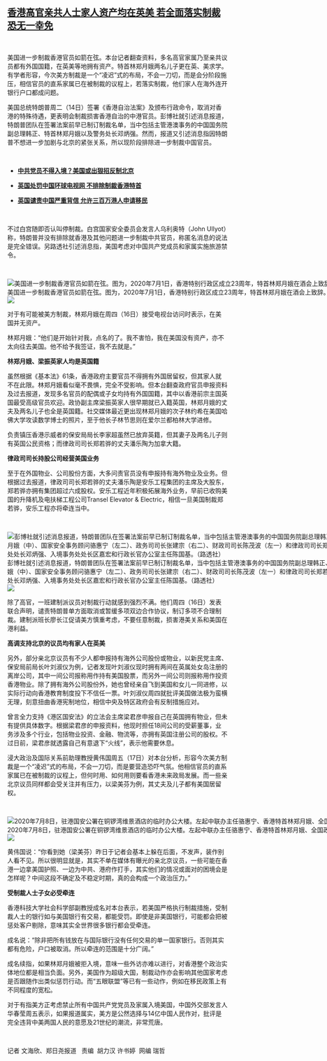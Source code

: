 <!--1594990500000-->
[香港高官亲共人士家人资产均在英美     若全面落实制裁恐无一幸免](https://www.rfa.org/mandarin/yataibaodao/gangtai/ac-07172020072929.html)
------

<p> </p><p>美国进一步制裁香港官员如箭在弦。本台记者翻查资料，多名高官家属乃至亲共议员都有外国国籍，在英美等地拥有资产。特首林郑月娥两名儿子更在英、美求学。有学者形容，今次美方制裁是一个“凌迟”式的布局，不会一刀切，而是会分阶段施压，相信官员的直系家属已在被制裁的议程上，若落实制裁，他们家人在海外连开银行户口都成问题。</p><p>美国总统特朗普周二（14日）签署《香港自治法案》及颁布行政命令，取消对香港的特殊待遇，更表明会制裁损害香港自治的中港官员。彭博社就引述消息报道，特朗普团队在签署法案前早已制订制裁名单，当中包括主管港澳事务的中国国务院副总理韩正、特首林郑月娥以及警务处长邓炳强。然而，报道又引述消息指因特朗普不想进一步加剧与北京的紧张关系，所以现阶段排除进一步制裁中国官员。</p><p> </p><ul><li><b><a class="external-link" href="http://www.rfa.org/mandarin/yataibaodao/junshiwaijiao/hc-07162020103350.html">中共党员不得入境？美国或出狠招反制北京</a></b></li></ul><ul><li><b><a class="external-link" href="http://www.rfa.org/mandarin/yataibaodao/gangtai/cl-07072020091840.html">英国处罚中国环球电视网 不排除制裁香港特首</a></b></li></ul><ul><li><b><a class="external-link" href="http://www.rfa.org/mandarin/yataibaodao/gangtai/cl-07012020113957.html">英国谴责中国严重背信 允许三百万港人申请移民</a></b></li></ul><p> </p><p>不过白宫随即否认叫停制裁。白宫国家安全委员会发言人乌利奥特（John Ullyot）称，特朗普并没有排除就香港及其他问题进一步制裁中共官员，称匿名消息的说法是完全错误。另路透社引述消息指，美国考虑对中国共产党成员和家属实施旅游禁令。</p><p> </p><p><div class="image-inline captioned" style="width:1500px;"><div style="width:1500px;"><img alt="美国进一步制裁香港官员如箭在弦。图为，2020年7月1日，香港特别行政区成立23周年，特首林郑月娥在酒会上致辞。（AFP）" src="https://www.rfa.org/mandarin/yataibaodao/gangtai/ac-07172020072929.html/000_1UE1MN.jpg" title="美国进一步制裁香港官员如箭在弦。图为，2020年7月1日，香港特别行政区成立23周年，特首林郑月娥在酒会上致辞。（AFP）"/></div><div class="image-caption"><span style="width:1500px;">美国进一步制裁香港官员如箭在弦。图为，2020年7月1日，香港特别行政区成立23周年，特首林郑月娥在酒会上致辞。（AFP）</span><span class="copyright"> </span></div><div id="zoomattribute"><a class="single_image" href="/mandarin/yataibaodao/gangtai/ac-07172020072929.html/000_1UE1MN.jpg" title="美国进一步制裁香港官员如箭在弦。图为，2020年7月1日，香港特别行政区成立23周年，特首林郑月娥在酒会上致辞。（AFP）"><img src="/rfa_resources/graphics/icon-zoom.png"/></a></div></div></p><p>对于有可能被美方制裁，林郑月娥在周四（16日）接受电视台访问时表示，在美国并无资产。</p><p>林郑月娥：“他们是开始针对我，点名的了。我不害怕，我在美国没有资产，亦不太向往去美国。他不给予我签证，我不去就是。”</p><p><b>林郑月娥、梁振英家人均是英国籍</b></p><p>虽然根据《基本法》61条，香港政府主要官员不得拥有外国居留权，但其家人就不在此限。林郑月娥看似毫不畏惧，完全不受影响。但本台翻查政府官员申报资料及过去报道，发现多名官员的配偶或子女均持有外国国籍，其中以香港前宗主国英国最受高级官员欢迎。政协副主席梁振英家人很早期就已入籍英国，林郑月娥的丈夫及两名儿子也全是英国籍。社交媒体最近更出现林郑月娥的次子林约希在美国哈佛大学攻读数学博士的照片，至于他长子林节思则在爱尔兰都柏林大学进修。</p><p>负责镇压香港示威者的保安局局长李家超虽然已放弃英籍，但其妻子及两名儿子则有英国公民资格；而律政司司长郑若骅的丈夫潘乐陶为加拿大籍。</p><p><b>律政司司长持股公司经营美国业务</b></p><p>至于在外国物业、公司股份方面，大多问责官员没有申报持有海外物业及业务。但根据过去报道，律政司司长郑若骅的丈夫潘乐陶是安乐工程集团的主席及大股东，郑若骅亦拥有集团超过六成股权。安乐工程近年积极拓展海外业务，早前已收购美国的升降机及电扶梯工程公司Transel Elevator &amp; Electric，相信一旦美国制裁郑若骅，安乐工程亦将牵连当中。</p><p> </p><p><div class="image-inline captioned" style="width:1500px;"><div style="width:1500px;"><img alt="彭博社就引述消息报道，特朗普团队在签署法案前早已制订制裁名单，当中包括主管港澳事务的中国国务院副总理韩正、特首林郑月娥以及警务处长邓炳强。图为，2020年7月6日，香港国安委集体亮相。第一排为主席香港特区行政长官林郑月娥（中）、国家安全事务顾问骆惠宁（左二）、政务司司长张建宗（右二）、财政司司长陈茂波（左一）和律政司司长郑若骅资深大律师（右一）；第二排（左起）为警务处副处长（国家安全）刘赐蕙、海关关长邓以海、保安局局长李家超、警务处处长邓炳强、入境事务处处长区嘉宏和行政长官办公室主任陈国基。（路透社）" src="https://www.rfa.org/mandarin/yataibaodao/gangtai/ac-07172020072929.html/2020-07-06T114141Z_109858691_RC2NNH94CBI5_RTRMADP_3_HONGKONG-PROTESTS.jpg" title="彭博社就引述消息报道，特朗普团队在签署法案前早已制订制裁名单，当中包括主管港澳事务的中国国务院副总理韩正、特首林郑月娥以及警务处长邓炳强。图为，2020年7月6日，香港国安委集体亮相。第一排为主席香港特区行政长官林郑月娥（中）、国家安全事务顾问骆惠宁（左二）、政务司司长张建宗（右二）、财政司司长陈茂波（左一）和律政司司长郑若骅资深大律师（右一）；第二排（左起）为警务处副处长（国家安全）刘赐蕙、海关关长邓以海、保安局局长李家超、警务处处长邓炳强、入境事务处处长区嘉宏和行政长官办公室主任陈国基。（路透社）"/></div><div class="image-caption"><span style="width:1500px;">彭博社就引述消息报道，特朗普团队在签署法案前早已制订制裁名单，当中包括主管港澳事务的中国国务院副总理韩正、特首林郑月娥以及警务处长邓炳强。图为，2020年7月6日，香港国安委集体亮相。第一排为主席香港特区行政长官林郑月娥（中）、国家安全事务顾问骆惠宁（左二）、政务司司长张建宗（右二）、财政司司长陈茂波（左一）和律政司司长郑若骅资深大律师（右一）；第二排（左起）为警务处副处长（国家安全）刘赐蕙、海关关长邓以海、保安局局长李家超、警务处处长邓炳强、入境事务处处长区嘉宏和行政长官办公室主任陈国基。（路透社）</span><span class="copyright"> </span></div><div id="zoomattribute"><a class="single_image" href="/mandarin/yataibaodao/gangtai/ac-07172020072929.html/2020-07-06T114141Z_109858691_RC2NNH94CBI5_RTRMADP_3_HONGKONG-PROTESTS.jpg" title="彭博社就引述消息报道，特朗普团队在签署法案前早已制订制裁名单，当中包括主管港澳事务的中国国务院副总理韩正、特首林郑月娥以及警务处长邓炳强。图为，2020年7月6日，香港国安委集体亮相。第一排为主席香港特区行政长官林郑月娥（中）、国家安全事务顾问骆惠宁（左二）、政务司司长张建宗（右二）、财政司司长陈茂波（左一）和律政司司长郑若骅资深大律师（右一）；第二排（左起）为警务处副处长（国家安全）刘赐蕙、海关关长邓以海、保安局局长李家超、警务处处长邓炳强、入境事务处处长区嘉宏和行政长官办公室主任陈国基。（路透社）"><img src="/rfa_resources/graphics/icon-zoom.png"/></a></div></div></p><p>除了高官，一班建制派议员对制裁行动就感到强烈不满。他们周四（16日）发表联合声明，谴责特朗普单方面取消或暂缓多项双边合作协议，制订多项不合理制裁。建制派班长廖长江促请美方慎重考虑，不要任意制裁，损害港美关系和美国在港利益。</p><p><b>高调支持北京的议员均有家人在英美</b></p><p>另外，部分亲北京议员有不少人都申报持有海外公司股份或物业，以新民党主席、保安局前局长叶刘淑仪为例，记者发现叶刘淑仪现时拥有两间在英属处女岛注册的离岸公司，其中一间公司报称用作持有美国股票，而另外一间公司则报称用作投资香港物业。除了拥有海外公司股份外，她也曾经亲自飞到美国和女儿一同进修，以实际行动向香港教育制度投下不信任一票。叶刘淑仪周四就批评美国做法极为蛮横无理，刻意扭曲香港宪制地位，相信中央及特区政府会有反制措施应对。</p><p>曾言全力支持《港区国安法》的立法会主席梁君彦申报自己在英国拥有物业，但未有提供具体数字。根据梁君彦的申报资料，他现时担任18间公司的受薪董事，业务涉及多个行业，包括物业投资、金融、物流等，亦拥有英国注册公司的股权。不过日前，梁君彦就透露自己有意退下“火线”，表示他需要休息。</p><p>浸大政治及国际关系前助理教授黄伟国周五（17日）对本台分析，形容今次美方制裁是一个“凌迟”式的布局，不会一刀切，而是要营造恐吓气氛。他相信官员的直系家属已在被制裁的议程上，但何时用、如何用则要看香港未来政局发展。而一些亲北京议员同样都会受关注并有压力，以梁美芬为例，其丈夫及儿子都有美国居留权。</p><p> </p><p><div class="image-inline captioned" style="width:1500px;"><div style="width:1500px;"><img alt="2020年7月8日，驻港国安公署在铜锣湾维景酒店的临时办公大楼。左起中联办主任骆惠宁、香港特首林郑月娥、全国政协副主席董建华和梁振英、驻港国安公署署长郑雁雄。（AP）" src="https://www.rfa.org/mandarin/yataibaodao/gangtai/ac-07172020072929.html/AP_20190153052290.jpg" title="2020年7月8日，驻港国安公署在铜锣湾维景酒店的临时办公大楼。左起中联办主任骆惠宁、香港特首林郑月娥、全国政协副主席董建华和梁振英、驻港国安公署署长郑雁雄。（AP）"/></div><div class="image-caption"><span style="width:1500px;">2020年7月8日，驻港国安公署在铜锣湾维景酒店的临时办公大楼。左起中联办主任骆惠宁、香港特首林郑月娥、全国政协副主席董建华和梁振英、驻港国安公署署长郑雁雄。（AP）</span><span class="copyright"> </span></div><div id="zoomattribute"><a class="single_image" href="/mandarin/yataibaodao/gangtai/ac-07172020072929.html/AP_20190153052290.jpg" title="2020年7月8日，驻港国安公署在铜锣湾维景酒店的临时办公大楼。左起中联办主任骆惠宁、香港特首林郑月娥、全国政协副主席董建华和梁振英、驻港国安公署署长郑雁雄。（AP）"><img src="/rfa_resources/graphics/icon-zoom.png"/></a></div></div></p><p>黄伟国说：“你看到她（梁美芬）昨日于记者会基本上躲在后面，不发声，装作别人看不见。所以很明显就是，其实不单在媒体有曝光的亲北京议员，一些可能在香港一边拿美国护照、一边为中共、港府作打手，其实他们的情况或面对的困境会是怎样呢？中间这段不确定及不稳定时期，真的会构成一个政治压力。”</p><p><b>受制裁人士子女必受牵连</b></p><p>香港科技大学社会科学部副教授成名对本台表示，若美国严格执行制裁措施，受制裁人士的银行如与美国银行有交易，都能受罚。即使是非美国银行，可能都会把被惩处客户剔除，意味其实全世界很多银行都会受牵连。</p><p>成名说：“除非把所有钱放在与国际银行没有任何交易的单一国家银行。否则其实都有危险，户口被取消。所以牵连的范围是十分广阔。”</p><p>成名续指，如果林郑月娥被拒入境，意味一些外访亦难以进行，对香港整个政治实体地位都是相当负面。另外，美国作为超级大国，制裁动作亦会影响其他国家考虑是否跟随作出类似惩罚行动。而“五眼联盟”等已有一些动作，例如在移民政策上有不同程度的宽松。</p><p>对于有指美方正考虑禁止所有中国共产党党员及家属入境美国，中国外交部发言人华春莹周五表示，如果报道属实，美方是公然选择与14亿中国人民作对，批评是完全违背中美两国人民的意愿及21世纪的潮流，非常荒唐。</p><p> </p><p>记者 文海欣、郑日尧报道   责编  胡力汉 许书婷  网编 瑞哲</p>
